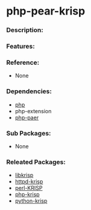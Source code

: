 # php-pear-krisp

### Description:

### Features:

### Reference:
* None

### Dependencies:
* [php](pkg-base-php.md)
* php-extension
* [php-paer](pkg-base-php-pear.md)

### Sub Packages:
* None

### Releated Packages:
* [libkrisp](pkg-core-libkrisp.md)
* [httpd-krisp](pkg-core-httpd-krisp.md)
* [perl-KRISP](pkg-core-perl-KRISP.md)
* [php-krisp](pkg-core-php-krisp.md)
* [python-krisp](pkg-core-python-krisp.md)
